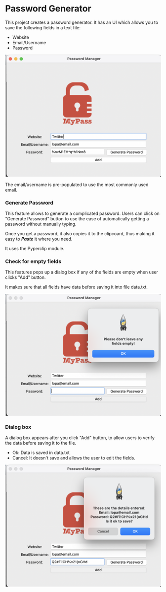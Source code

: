 # Password Generator

This project creates a password generator. It has an UI which allows you to save the following fields in a text file:
- Website
- Email/Username
- Password

![img_1.png](inputs/img.png)

The email/username is pre-populated to use the most commonly used email.

### Generate Password
This feature allows to generate a complicated password. Users can click on "Generate Password" button
to use the ease of automatically getting a password without manually typing.

Once you get a password, it also copies it to the clipcoard, thus making it easy to **_Paste_** it where you need.

It uses the Pyperclip module.

### Check for empty fields
This features pops up a dialog box if any of the fields are empty when user clicks "Add" button.

It makes sure that all fields have data before saving it into file data.txt.

![img.png](inputs/img_1.png)

### Dialog box
A dialog box appears after you click "Add" button, to allow users to verify the data before saving it to the file.

- Ok: Data is saved in data.txt
- Cancel: It doesn't save and allows the user to edit the fields.

![img.png](inputs/img_2.png)

